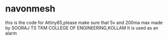 # navonmesh
this is the code for Attiny85,please make sure that 5v and 200ma max
made by SOORAJ TS TKM COLLEGE OF ENGINEERING,KOLLAM
It is used as an alarm
